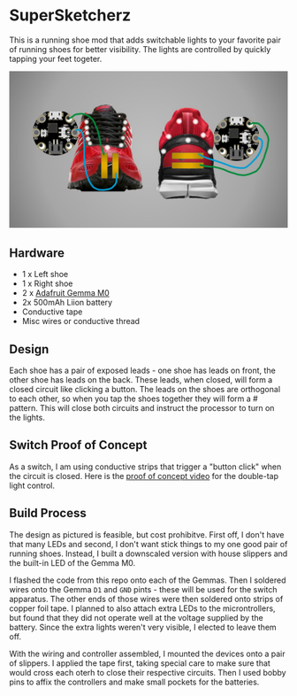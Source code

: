 # SuperSketcherz

This is a running shoe mod that adds switchable lights to your favorite pair of running shoes for better visibility.
The lights are controlled by quickly tapping your feet togeter.  

![ShoeDiagram](https://github.com/TIPConsulting/GemmaM0_SuperSketcherz/blob/master/Diagrams/ShoeDiagram.jpg?raw=true)

## Hardware

- 1 x Left shoe
- 1 x Right shoe
- 2 x [Adafruit Gemma M0](https://www.adafruit.com/product/3501)
- 2x 500mAh Liion battery
- Conductive tape
- Misc wires or conductive thread

## Design

Each shoe has a pair of exposed leads - one shoe has leads on front, the other shoe has leads on the back.  These leads, when closed, will form a closed circuit like clicking a button.  The leads on the shoes are orthogonal to each other, so when you tap the shoes together they will form a \# pattern.  This will close both circuits and instruct the processor to turn on the lights.

## Switch Proof of Concept

As a switch, I am using conductive strips that trigger a "button click" when the circuit is closed.  Here is the [proof of concept video](https://github.com/TIPConsulting/GemmaM0_SuperSketcherz/discussions/2) for the double-tap light control.

## Build Process

The design as pictured is feasible, but cost prohibitve.  First off, I don't have that many LEDs and second, I don't want stick things to my one good pair of running shoes.  Instead, I built a downscaled version with house slippers and the built-in LED of the Gemma M0.

I flashed the code from this repo onto each of the Gemmas.  Then I soldered wires onto the Gemma `D1` and `GND` pints - these will be used for the  switch apparatus.  The other ends of those wires were then soldered onto strips of copper foil tape.  I planned to also attach extra LEDs to the microntrollers, but found that they did not operate well at the voltage supplied by the battery. Since the extra lights weren't very visible, I elected to leave them off.

With the wiring and controller assembled, I mounted the devices onto a pair of slippers.  I applied the tape first, taking special care to make sure that would cross each oterh to close their respective circuits.  Then I used bobby pins to affix the controllers and make small pockets for the batteries.  
